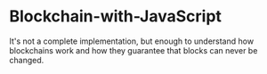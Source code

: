 # Blockchain-with-JavaScript
It's not a complete implementation, but enough to understand how blockchains work and how they guarantee that blocks can never be changed.
